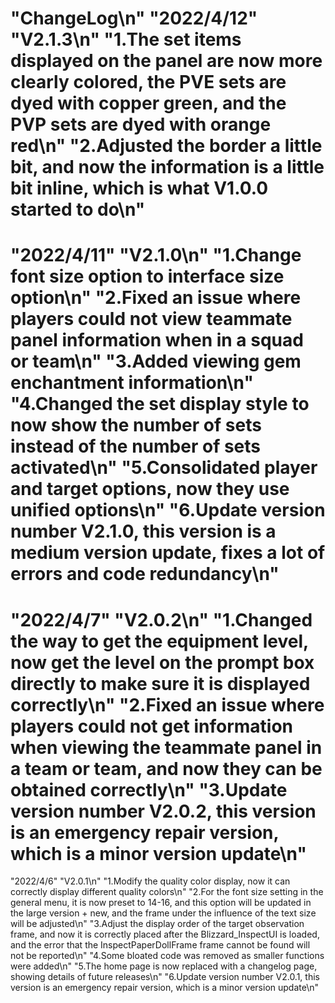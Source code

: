 "ChangeLog\n"
"2022/4/12"  "V2.1.3\n"
"1.The set items displayed on the panel are now more clearly colored, the PVE sets are dyed with copper green, and the PVP sets are dyed with orange red\n"
"2.Adjusted the border a little bit, and now the information is a little bit inline, which is what V1.0.0 started to do\n"
=================================================================
"2022/4/11"  "V2.1.0\n"
"1.Change font size option to interface size option\n"
"2.Fixed an issue where players could not view teammate panel information when in a squad or team\n"
"3.Added viewing gem enchantment information\n"
"4.Changed the set display style to now show the number of sets instead of the number of sets activated\n"
"5.Consolidated player and target options, now they use unified options\n"
"6.Update version number V2.1.0, this version is a medium version update, fixes a lot of errors and code redundancy\n"
=================================================================
"2022/4/7"  "V2.0.2\n"
"1.Changed the way to get the equipment level, now get the level on the prompt box directly to make sure it is displayed correctly\n"
"2.Fixed an issue where players could not get information when viewing the teammate panel in a team or team, and now they can be obtained correctly\n"
"3.Update version number V2.0.2, this version is an emergency repair version, which is a minor version update\n"
=================================================================

"2022/4/6" "V2.0.1\n"
"1.Modify the quality color display, now it can correctly display different quality colors\n"
"2.For the font size setting in the general menu, it is now preset to 14-16, and this option will be updated in the large version + new, and the frame under the influence of the text size will be adjusted\n"
"3.Adjust the display order of the target observation frame, and now it is correctly placed after the Blizzard_InspectUI is loaded, and the error that the InspectPaperDollFrame frame cannot be found will not be reported\n"
"4.Some bloated code was removed as smaller functions were added\n"
"5.The home page is now replaced with a changelog page, showing details of future releases\n"
"6.Update version number V2.0.1, this version is an emergency repair version, which is a minor version update\n"